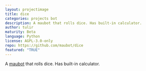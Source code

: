 ```yaml
---
layout: projectimage
title: dice
categories: projects bot
description: A maubot that rolls dice. Has built-in calculator.
author: tulir
maturity: Beta
language: Python
license: AGPL-3.0-only
repo: https://github.com/maubot/dice
featured: "TRUE"
---
```


A [maubot](https://github.com/maubot/maubot) that rolls dice. Has built-in calculator.
